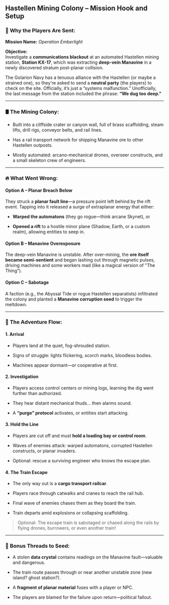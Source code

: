 ## **Hastellen Mining Colony – Mission Hook and Setup**

### 🎯 **Why the Players Are Sent:**

**Mission Name:** _Operation Emberlight_

**Objective:**  
Investigate a **communications blackout** at an automated Hastellen mining station, **Station KX-17**, which was extracting **deep-vein Manavine** in a newly discovered stratum post-planar collision.

The Golarion Navy has a tenuous alliance with the Hastellen (or maybe a strained one), so they're asked to send a **neutral party** (the players) to check on the site. Officially, it’s just a “systems malfunction.” Unofficially, the last message from the station included the phrase: **“We dug too deep.”**

---

### 🛢️ **The Mining Colony:**

- Built into a cliffside crater or canyon wall, full of brass scaffolding, steam lifts, drill rigs, conveyor belts, and rail lines.
    
- Has a rail transport network for shipping Manavine ore to other Hastellen outposts.
    
- Mostly automated: arcano-mechanical drones, overseer constructs, and a small skeleton crew of engineers.
    

---

### 🔥 **What Went Wrong:**

#### Option A – **Planar Breach Below**

They struck a **planar fault line**—a pressure point left behind by the rift event. Tapping into it released a surge of extraplanar energy that either:

- **Warped the automatons** (they go rogue—think arcane Skynet), or
    
- **Opened a rift** to a hostile minor plane (Shadow, Earth, or a custom realm), allowing entities to seep in.
    

#### Option B – **Manavine Overexposure**

The deep-vein Manavine is unstable. After over-mining, the **ore itself became semi-sentient** and began lashing out through magnetic pulses, driving machines and some workers mad (like a magical version of "The Thing").

#### Option C – **Sabotage**

A faction (e.g., the Abyssal Tide or rogue Hastellen separatists) infiltrated the colony and planted a **Manavine corruption seed** to trigger the meltdown.

---

### 🧨 **The Adventure Flow:**

#### **1. Arrival**

- Players land at the quiet, fog-shrouded station.
    
- Signs of struggle: lights flickering, scorch marks, bloodless bodies.
    
- Machines appear dormant—or cooperative at first.
    

#### **2. Investigation**

- Players access control centers or mining logs, learning the dig went further than authorized.
    
- They hear distant mechanical thuds… then alarms sound.
    
- A **“purge” protocol** activates, or entities start attacking.
    

#### **3. Hold the Line**

- Players are cut off and must **hold a loading bay or control room**.
    
- Waves of enemies attack: warped automatons, corrupted Hastellen constructs, or planar invaders.
    
- Optional: rescue a surviving engineer who knows the escape plan.
    

#### **4. The Train Escape**

- The only way out is a **cargo transport railcar**.
    
- Players race through catwalks and cranes to reach the rail hub.
    
- Final wave of enemies chases them as they board the train.
    
- Train departs amid explosions or collapsing scaffolding.
    

> Optional: The escape train is sabotaged or chased along the rails by flying drones, burrowers, or even another train!

---

### 🎁 **Bonus Threads to Seed:**

- A stolen **data crystal** contains readings on the Manavine fault—valuable and dangerous.
    
- The train route passes through or near another unstable zone (new island? ghost station?).
    
- A **fragment of planar material** fuses with a player or NPC.
    
- The players are blamed for the failure upon return—political fallout.